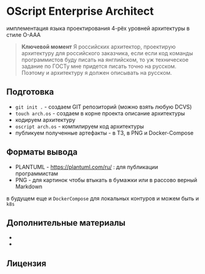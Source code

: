 # OScript Enterprise Architect

имплементация языка проектирования 4-рёх уровней архитектуры в стиле O-AAA

> **Ключевой момент** Я российских архитектор, проектирую архитектуру для российского заказчика, если если код команды программистов буду писать на янглийском, то уж техническое задание по ГОСТу мне придется писать точно на русском. Поэтому и архитектуру я должен описывать на русском.

## Подготовка

* `git init .` - создаем GIT репозиторий (можно взять любую DCVS)
* `touch arch.os` - создаем в корне проекта описание архитектуры
* кодируем архитектуру 
* `oscript arch.os` - компилируем код архитектуры
* публикуем полученные артефакты - в ТЗ, в PNG и Docker-Compose

## Форматы вывода

* PLANTUML - https://plantuml.com/ru/ : для публикации программистам 
* PNG - для картинок чтобы втыкать в бумажки или в рассово верный Markdown

в будущем еще и `DockerCompose` для локальных контуров и можем быть и `k8s`

## Дополнительные материалы

* 
* 

## Лицензия

